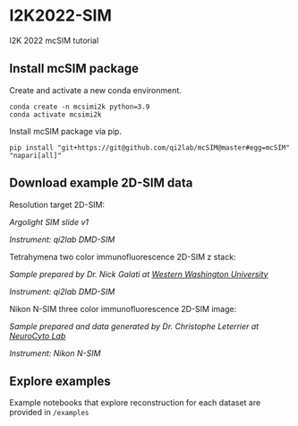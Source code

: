 # I2K2022-SIM
I2K 2022 mcSIM tutorial


## Install mcSIM package
Create and activate a new conda environment.
```
conda create -n mcsimi2k python=3.9
conda activate mcsimi2k
```

Install mcSIM package via pip.
```
pip install "git+https://git@github.com/qi2lab/mcSIM@master#egg=mcSIM" "napari[all]"
````
## Download example 2D-SIM data
Resolution target 2D-SIM:

*Argolight SIM slide v1*

*Instrument: qi2lab DMD-SIM*

Tetrahymena two color immunofluorescence 2D-SIM z stack:

*Sample prepared by Dr. Nick Galati at [Western Washington University](https://wp.wwu.edu/galatilab/)*

*Instrument: qi2lab DMD-SIM*

Nikon N-SIM three color immunofluorescence 2D-SIM image:

*Sample prepared and data generated by Dr. Christophe Leterrier at [NeuroCyto Lab](https://www.neurocytolab.org/)*

*Instrument: Nikon N-SIM*

## Explore examples
Example notebooks that explore reconstruction for each dataset are provided in `/examples`
